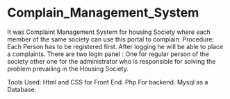 # Complain_Management_System
It was Complaint Management System for housing Society where each member of the same society can use this portal to complain.
Procedure:
Each Person has to be registered first.
After logging he will be able to place a complaints.
There are two login panel : One for regular person of the society other one for the administrator who is responsible for solving the problem prevailing in the Housing Society.


Tools Used:
Html and CSS for Front End.
Php For backend.
Mysql as a Database.
